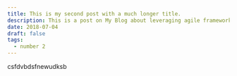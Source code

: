```yaml
---
title: This is my second post with a much longer title.
description: This is a post on My Blog about leveraging agile frameworks.
date: 2018-07-04
draft: false
tags:
  - number 2
---
```

csfdvbdsfnewudksb